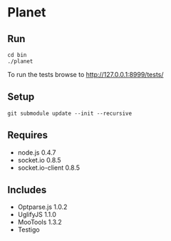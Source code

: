 # Planet

Run
---

	cd bin
	./planet

To run the tests browse to http://127.0.0.1:8999/tests/

Setup
-----

	git submodule update --init --recursive

Requires
--------

  - node.js 0.4.7
  - socket.io 0.8.5
  - socket.io-client 0.8.5

Includes
--------

  - Optparse.js 1.0.2
  - UglifyJS 1.1.0
  - MooTools 1.3.2
  - Testigo
